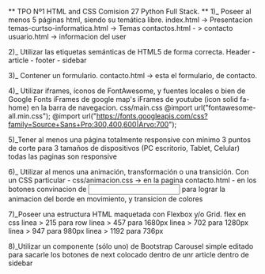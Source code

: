 ** TPO Nº1 HTML and CSS  Comision 27 Python Full Stack. **
1)_ Poseer al menos 5 páginas html, siendo su temática libre.
index.html -> Presentacion
temas-curtso-informatica.html -> Temas
contactos.html - > contacto
usuario.html -> informacion del user

2)_ Utilizar las etiquetas semánticas de HTML5 de forma correcta.
Header - article - footer - sidebar

3)_ Contener un formulario.
contacto.html -> esta el formulario, de contacto.

4)_ Utilizar iframes, íconos de FontAwesome, y fuentes locales o bien de
Google Fonts
iFrames de google map's
iFrames de youtube
(icon solid fa-home) en la barra de navegacion.
 css/main.css 
@import url("fontawesome-all.min.css");
@import url("https://fonts.googleapis.com/css?family=Source+Sans+Pro:300,400,600|Arvo:700");

5)_Tener al menos una página totalmente responsive con mínimo 3 puntos
de corte para 3 tamaños de dispositivos (PC escritorio, Tablet, Celular)
todas las paginas son responsive

6)_ Utilizar al menos una animación, transformación o una transición.
Con un CSS particular - css/animacion.css -> en la pagina contacto.html - en los botones convinacion de <a><input>
para lograr la animacion del borde en movimiento, y transicion de colores

7)_Poseer una estructura HTML maquetada con Flexbox y/o Grid.
flex en css 
linea > 215 para row
linea > 457 para 1680px
linea > 702 para 1280px
linea > 947 para 980px
linea > 1192 para 736px


8)_Utilizar un componente (sólo uno) de Bootstrap
Carousel simple editado para sacarle los botones de next
colocado dentro de unr article dentro de sidebar
